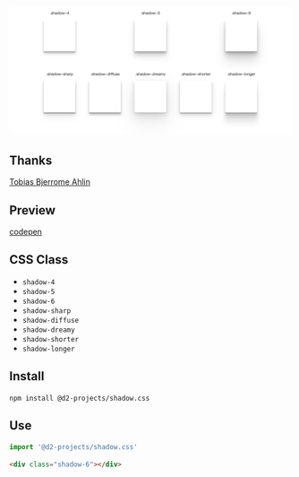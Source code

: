 ![preview](https://raw.githubusercontent.com/d2-projects/shadow.css/master/doc/preview.png)

## Thanks

[Tobias Bjerrome Ahlin](https://tobiasahlin.com)

## Preview

[codepen](https://codepen.io/fairyever/pen/PoopQqM)

## CSS Class

* `shadow-4`
* `shadow-5`
* `shadow-6`
* `shadow-sharp`
* `shadow-diffuse`
* `shadow-dreamy`
* `shadow-shorter`
* `shadow-longer`

## Install

```
npm install @d2-projects/shadow.css
```

## Use

``` js
import '@d2-projects/shadow.css'
```

``` html
<div class="shadow-6"></div>
```